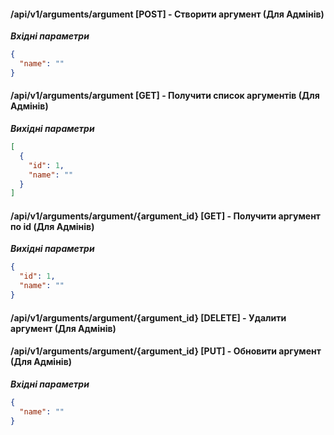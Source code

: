 #### /api/v1/arguments/argument [POST] - Створити аргумент (Для Адмінів)

***Вхідні параметри***

```json
{
  "name": ""
}
```

#### /api/v1/arguments/argument [GET] - Получити список аргументів (Для Адмінів)

***Вихідні параметри***

```json
[
  {
    "id": 1,
    "name": ""
  }
]
```

#### /api/v1/arguments/argument/{argument_id} [GET] - Получити аргумент по id (Для Адмінів)

***Вихідні параметри***

```json
{
  "id": 1,
  "name": ""
}
```

#### /api/v1/arguments/argument/{argument_id} [DELETE] - Удалити аргумент (Для Адмінів)

#### /api/v1/arguments/argument/{argument_id} [PUT] - Обновити аргумент (Для Адмінів)

***Вхідні параметри***

```json
{
  "name": ""
}
```